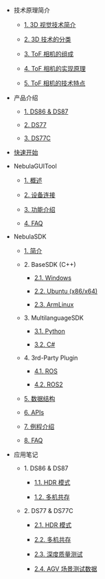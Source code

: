 - 技术原理简介

  - [1. 3D 视觉技术简介](zh-cn/ToFBasicPrinciple/3DTecIntroduction.md)

  - [2. 3D 技术的分类](zh-cn/ToFBasicPrinciple/3DTecClassification.md)

  - [3. ToF 相机的组成](zh-cn/ToFBasicPrinciple/ToFComposition.md)

  - [4. ToF 相机的实现原理](zh-cn/ToFBasicPrinciple/ToFPrinciple.md)

  - [5. ToF 相机的技术特点](zh-cn/ToFBasicPrinciple/ToFFeatures.md)

- 产品介绍

  - [1. DS86 & DS87](zh-cn/ProductIntroduction/DS86%20&%20DS87.md)

  - [2. DS77](zh-cn/ProductIntroduction/DS77.md)

  - [3. DS77C](zh-cn/ProductIntroduction/DS77C.md)

- [快速开始](zh-cn/Quickstart/Quickstart.md)

- NebulaGUITool

  - [1. 概述](zh-cn/NebulaGUITool/Overview.md)

  - [2. 设备连接](zh-cn/NebulaGUITool/DeviceConnection.md)

  - [3. 功能介绍](zh-cn/NebulaGUITool/FunctionIntroduction.md)

  - [4. FAQ](zh-cn/NebulaGUITool/FAQ.md)

- NebulaSDK

  - [1. 简介](zh-cn/NebulaSDK/Overview.md)

  - 2\. BaseSDK (C++)

    - [2.1. Windows](zh-cn/NebulaSDK/BaseSDK/Windows.md)

    - [2.2. Ubuntu (x86/x64)](zh-cn/NebulaSDK/BaseSDK/Ubuntu.md)

    - [2.3. ArmLinux](zh-cn/NebulaSDK/BaseSDK/ArmLinux.md)

  - 3\. MultilanguageSDK

    - [3.1. Python](zh-cn/NebulaSDK/MultilanguageSDK/Python.md)

    - [3.2. C#](zh-cn/NebulaSDK/MultilanguageSDK/CSharp.md)

  - 4\. 3rd-Party Plugin

    - [4.1. ROS](<zh-cn/NebulaSDK/3rd-Party Plugin/ROS.md>)

    - [4.2. ROS2](<zh-cn/NebulaSDK/3rd-Party Plugin/ROS2.md>)

  - [5. 数据结构](zh-cn/NebulaSDK/DataStructure.md)

  - [6. APIs](zh-cn/NebulaSDK/APIs.md)

  - [7. 例程介绍](zh-cn/NebulaSDK/SampleCodeIntroduction.md)

  - [8. FAQ](zh-cn/NebulaSDK/FAQ.md)

- 应用笔记

  - 1\. DS86 & DS87

    - [1.1. HDR 模式](<zh-cn/ApplicationNote/DS86&87/HDR Mode.md>)

    - [1.2. 多机共存](<zh-cn/ApplicationNote/DS86&87/Multi-Cameras Coexist.md>)

  - 2\. DS77 & DS77C

    - [2.1. HDR 模式](<zh-cn/ApplicationNote/DS77/HDR Mode.md>)

    - [2.2. 多机共存](<zh-cn/ApplicationNote/DS77/Multi-Cameras Coexist.md>)

    - [2.3. 深度质量测试](<zh-cn/ApplicationNote/DS77/Depth Quality Test.md>)

    - [2.4. AGV 场景测试数据](<zh-cn/ApplicationNote/DS77/AGV scene Testing Data.md>)
